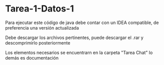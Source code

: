 # Tarea-1-Datos-1

Para ejecutar este código de java debe contar con un IDEA compatible,
de preferencia una versión actualizada

Debe descargar los archivos pertinentes, puede descargar el .rar y descomprimirlo posteriormente

Los elementos necesarios se encuentrarn en la carpeta "Tarea Chat"
lo demás es documentación

